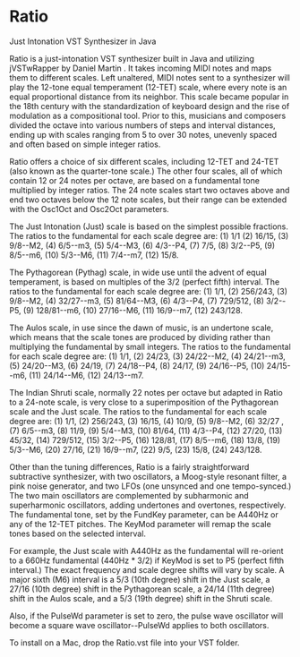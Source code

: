 # Ratio
Just Intonation VST Synthesizer in Java

Ratio is a just-intonation VST synthesizer built in Java and utilizing jVSTwRapper by Daniel Martin . It takes incoming MIDI notes and maps them to different scales. Left unaltered, MIDI notes sent to a synthesizer will play the 12-tone equal temperament (12-TET) scale, where every note is an equal proportional distance from its neighbor. This scale became popular in the 18th century with the standardization of keyboard design and the rise of modulation as a compositional tool. Prior to this, musicians and composers divided the octave into various numbers of steps and interval distances, ending up with scales ranging from 5 to over 30 notes, unevenly spaced and often based on simple integer ratios.

Ratio offers a choice of six different scales, including 12-TET and 24-TET (also known as the quarter-tone scale.) The other four scales, all of which contain 12 or 24 notes per octave, are based on a fundamental tone multiplied by integer ratios. The 24 note scales start two octaves above and end two octaves below the 12 note scales, but their range can be extended with the Osc1Oct and Osc2Oct parameters.

The Just Intonation (Just) scale is based on the simplest possible fractions. The ratios to the fundamental for each scale degree are: (1) 1/1 (2) 16/15, (3) 9/8--M2, (4) 6/5--m3, (5) 5/4--M3, (6) 4/3--P4, (7) 7/5, (8) 3/2--P5, (9) 8/5--m6, (10) 5/3--M6, (11) 7/4--m7, (12) 15/8.

The Pythagorean (Pythag) scale, in wide use until the advent of equal temperament, is based on multiples of the 3/2 (perfect fifth) interval. The ratios to the fundamental for each scale degree are: (1) 1/1, (2) 256/243, (3) 9/8--M2, (4) 32/27--m3, (5) 81/64--M3, (6) 4/3--P4, (7) 729/512, (8) 3/2--P5, (9) 128/81--m6, (10) 27/16--M6, (11) 16/9--m7, (12) 243/128.

The Aulos scale, in use since the dawn of music, is an undertone scale, which means that the scale tones are produced by dividing rather than multiplying the fundamental by small integers. The ratios to the fundamental for each scale degree are: (1) 1/1, (2) 24/23, (3) 24/22--M2, (4) 24/21--m3, (5) 24/20--M3, (6) 24/19, (7) 24/18--P4, (8) 24/17, (9) 24/16--P5, (10) 24/15--m6, (11) 24/14--M6, (12) 24/13--m7.

The Indian Shruti scale, normally 22 notes per octave but adapted in Ratio to a 24-note scale, is very close to a superimposition of the Pythagorean scale and the Just scale. The ratios to the fundamental for each scale degree are: (1) 1/1, (2) 256/243, (3) 16/15, (4) 10/9, (5) 9/8--M2, (6) 32/27 , (7) 6/5--m3, (8) 11/9, (9) 5/4--M3, (10) 81/64, (11) 4/3--P4, (12) 27/20, (13) 45/32, (14) 729/512, (15) 3/2--P5, (16) 128/81, (17) 8/5--m6, (18) 13/8, (19) 5/3--M6, (20) 27/16, (21) 16/9--m7, (22) 9/5, (23) 15/8, (24) 243/128.

Other than the tuning differences, Ratio is a fairly straightforward subtractive synthesizer, with two oscillators, a Moog-style resonant filter, a pink noise generator, and two LFOs (one unsynced and one tempo-synced.) The two main oscillators are complemented by subharmonic and superharmonic oscillators, adding undertones and overtones, respectively. The fundamental tone, set by the FundKey parameter, can be A440Hz or any of the 12-TET pitches. The KeyMod parameter will remap the scale tones based on the selected interval.

For example, the Just scale with A440Hz as the fundamental will re-orient to a 660Hz fundamental (440Hz * 3/2) if KeyMod is set to P5 (perfect fifth interval.) The exact frequency and scale degree shifts will vary by scale. A major sixth (M6) interval is a 5/3 (10th degree) shift in the Just scale, a 27/16 (10th degree) shift in the Pythagorean scale, a 24/14 (11th degree) shift in the Aulos scale, and a 5/3 (19th degree) shift in the Shruti scale.

Also, if the PulseWd parameter is set to zero, the pulse wave oscillator will become a square wave oscillator--PulseWd applies to both oscillators. 

To install on a Mac, drop the Ratio.vst file into your VST folder.
